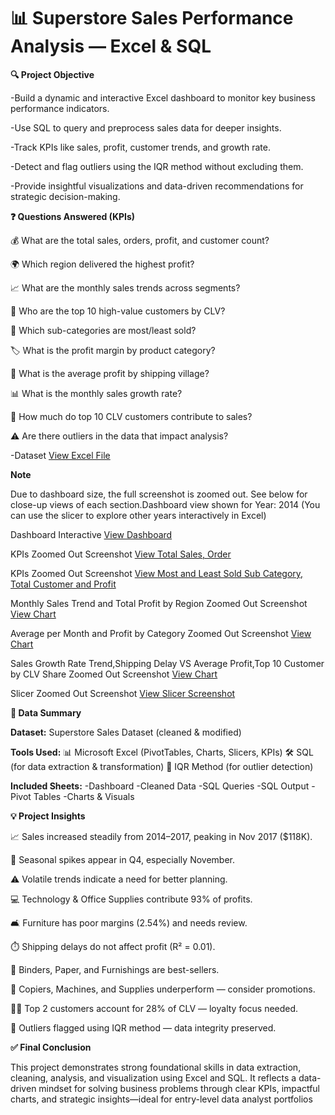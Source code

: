 # **📊 Superstore Sales Performance Analysis — Excel & SQL**

**🔍 Project Objective**

-Build a dynamic and interactive Excel dashboard to monitor key business performance indicators.

-Use SQL to query and preprocess sales data for deeper insights.

-Track KPIs like sales, profit, customer trends, and growth rate.

-Detect and flag outliers using the IQR method without excluding them.

-Provide insightful visualizations and data-driven recommendations for strategic decision-making.


**❓ Questions Answered (KPIs)**

💰 What are the total sales, orders, profit, and customer count?

🌍 Which region delivered the highest profit?

📈 What are the monthly sales trends across segments?

👤 Who are the top 10 high-value customers by CLV?

🛒 Which sub-categories are most/least sold?

🏷️ What is the profit margin by product category?

📍 What is the average profit by shipping village?

📊 What is the monthly sales growth rate?

🎯 How much do top 10 CLV customers contribute to sales?

⚠️ Are there outliers in the data that impact analysis?

-Dataset <a href="https://github.com/Sivasankari1823/Sales-Performance-Dashboard/blob/d9f201ae5142de95279bae21001a6b818e258a1a/Superstore%20Sales%20Performance%20Analysis.xlsx
">View Excel File </a>

**Note**

Due to dashboard size, the full screenshot is zoomed out. See below for close-up views of each section.Dashboard view shown for Year: 2014 (You can use the slicer to explore other years interactively in Excel)

Dashboard Interactive <a href="https://github.com/Sivasankari1823/Sales-Performance-Dashboard/commit/6e85dcadd1514409d03867ebc84e601f66171fad">View Dashboard</a>


KPIs Zoomed Out Screenshot <a href="https://github.com/Sivasankari1823/Sales-Performance-Dashboard/commit/497f7e45390697908988adad75c8da645816b8f2">View Total Sales, Order</a>

KPIs Zoomed Out Screenshot <a href="https://github.com/Sivasankari1823/Sales-Performance-Dashboard/commit/cf216880c5d5bcc024817fad9f2a3153a692d8eb">View Most and Least Sold Sub Category, Total Customer and Profit</a>

Monthly Sales Trend and Total Profit by Region Zoomed Out Screenshot <a href="https://github.com/Sivasankari1823/Sales-Performance-Dashboard/commit/101a29c9dffb3e0cc455883fed325abfead5b241">View Chart </a>

Average per Month and Profit by Category Zoomed Out Screenshot <a href="https://github.com/Sivasankari1823/Sales-Performance-Dashboard/commit/a63e67c8553b3c38f214f5d2d8cd26f13878aecd">View Chart </a>

Sales Growth Rate Trend,Shipping Delay VS Average Profit,Top 10 Customer by CLV Share Zoomed Out Screenshot <a href="https://github.com/Sivasankari1823/Sales-Performance-Dashboard/commit/6853de02401f9e43a8cb7e5328ce2cc5a3a3ebf3">View Chart </a>

Slicer Zoomed Out Screenshot <a href="https://github.com/Sivasankari1823/Sales-Performance Dashboard/commit/48ae1d2772b0847dfe8ea2e6c7d8e46825928813">View Slicer Screenshot </a>




**🧾 Data Summary**

**Dataset:** Superstore Sales Dataset (cleaned & modified)

**Tools Used:**
📊 Microsoft Excel (PivotTables, Charts, Slicers, KPIs)
🛠️ SQL (for data extraction & transformation)
📏 IQR Method (for outlier detection)

**Included Sheets:**
-Dashboard
-Cleaned Data
-SQL Queries
-SQL Output
-Pivot Tables
-Charts & Visuals

**💡 Project Insights**

📈 Sales increased steadily from 2014–2017, peaking in Nov 2017 ($118K).

📆 Seasonal spikes appear in Q4, especially November.

⚠️ Volatile trends indicate a need for better planning.

💻 Technology & Office Supplies contribute 93% of profits.

🛋️ Furniture has poor margins (2.54%) and needs review.

⏱️ Shipping delays do not affect profit (R² = 0.01).

🧾 Binders, Paper, and Furnishings are best-sellers.

🔻 Copiers, Machines, and Supplies underperform — consider promotions.

🧑‍💼 Top 2 customers account for 28% of CLV — loyalty focus needed.

🚩 Outliers flagged using IQR method — data integrity preserved.

**✅ Final Conclusion**

This project demonstrates strong foundational skills in data extraction, cleaning, analysis, and visualization using Excel and SQL. It reflects a data-driven mindset for solving business problems through clear KPIs, impactful charts, and strategic insights—ideal for entry-level data analyst portfolios
